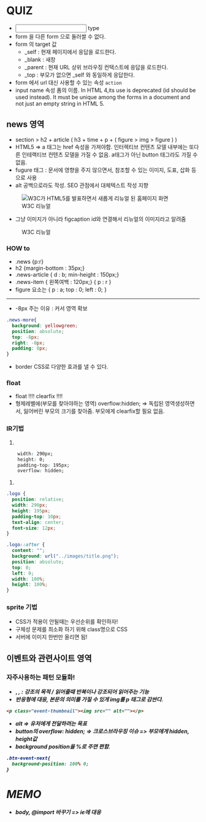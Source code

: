 # QUIZ

- <input> type
- form 을 다른 form 으로 둘러쌀 수 없다.
- form 의 target 값
  + _self : 현재 페이지에서 응답을 로드한다.
  + _blank : 새창
  + _parent : 현재 URL 상위 브라우징 컨택스트에 응답을 로드한다.
  + _top : 부모가 없으면 _self 와 동일하게 응답한다.
- form 에서 url 대신 사용할 수 있는 속성 `action`
- input name 속성
  폼의 이름. In HTML 4,its use is deprecated (id should be used instead). It must be unique among the forms in a document and not just an empty string in HTML 5.



## news 영역
- section > h2 + article ( h3 + time + p + ( figure > img > figure ) )
- HTML5 => a 태그는 href 속성을 가져야함. 인터렉티브 컨텐츠 모델 내부에는 또다른 인테랙티브 컨텐츠 모델을 가질 수 없음. a태그가 아닌 button 태그라도 가질 수 없음.
- fugure 태그 : 문서에 영향을 주지 않으면서, 참조할 수 있는 이미지, 도표, 삽화 등으로 사용
- alt 공백으로라도 작성. SEO 관점에서 대체텍스트 작성 지향
<figure class="news-item-thumbnail">
  <img src="images/news.gif" alt="W3C가 HTML5를 발표하면서 새롭게 리뉴얼 된 홈페이지 화면">
  <figcaption>W3C 리뉴얼</figcaption>
</figure>

- 그냥 이미지가 아니라 figcaption id와 연결해서 리뉴얼의 이미지라고 알려줌
<figure class="news-item-thumbnail">
  <img src="images/news.gif" alt="" area-labelledby="news-thumbnail">
  <figcaption id="news-thumbnail">W3C 리뉴얼</figcaption>
</figure>

### HOW to
- .news {p:r}
- h2 {margin-bottom : 35px;}
- .news-article { d : b; min-height : 150px;}
- .news-item { 왼쪽여백 : 120px;} { p : r }
- figure 요소는 { p : a; top : 0; left : 0; }
---
- -8px 주는 이유 : 커서 영역 확보
```css
.news-more{
  background: yellowgreen;
  position: absolute;
  top: -8px;
  right: -8px;
  padding: 8px;
}
```
- border CSS로 다양한 효과를 낼 수 있다.

### float
- float !!!! clearfix !!!!
- 형제레벨에(부모를 찾아야하는 영역) overflow:hidden; => 독립된 영역생성하면서, 잃어버린 부모의 크기를 찾아줌. 부모에게 clearfix할 필요 없음.

### IR기법 
01. 
```css
    width: 290px;
    height: 0;
    padding-top: 195px;
    overflow: hidden;
```

01. 
```css
.logo {
  position: relative;
  width: 290px;
  height: 195px;
  padding-top: 10px;
  text-align: center;
  font-size: 12px;
}

.logo::after {
  content: "";
  background: url("../images/title.png");
  position: absolute;
  top: 0;
  left: 0;
  width: 100%;
  height: 100%;
}
```      

### sprite 기법
- CSS가 적용이 안될때는 우선순위를 확인하자!
- 구체성 문제를 최소화 하기 위해 class명으로 CSS
- 서버에 이미지 한번만 올리면 됨! 


## 이벤트와 관련사이트 영역
### 자주사용하는 패턴 모듈화!
- <strong> , <em> , <i> : 강조의 목적 / 읽어줄때 반복이나 강조되어 읽어주는 기능
- 반응형에 대응, 본문의 의미를 가질 수 있게 img를 p 태그로 감싼다.
```html
<p class="event-thumbnail"><img src="" alt=""></p>
```
- alt => 유저에게 전달하려는 목표
- button의 overflow: hidden; => 크로스브라우징 이슈 => 부모에게 hidden, height값
- background position을 %로 주면 편함.
```css
.btn-event-next{
  background-position: 100% 0;
}
```
# MEMO
- body, @import 바꾸기 => ie에 대응